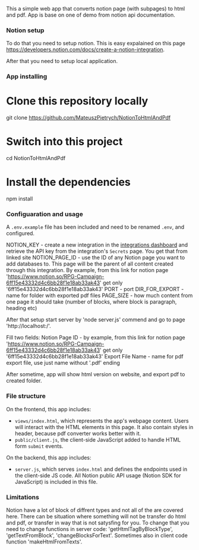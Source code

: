 This a simple web app that converts notion page (with subpages) to html and pdf.
App is base on one of demo from notion api documentation.


### Notion setup
To do that you need to setup notion. This is easy expalained on this page https://developers.notion.com/docs/create-a-notion-integration.

After that you need to setup local application. 

### App installing
# Clone this repository locally
git clone https://github.com/MateuszPietrych/NotionToHtmlAndPdf

# Switch into this project
cd NotionToHtmlAndPdf

# Install the dependencies
npm install

### Configuaration and usage

A `.env.example` file has been included and need to be renamed `.env`, and configured.

NOTION_KEY - create a new integration in the [integrations dashboard](https://www.notion.com/my-integrations) and retrieve the API key from the integration's `Secrets` page. You get that from linked site
NOTION_PAGE_ID - use the ID of any Notion page you want to add databases to. This page will be the parent of all content created through this integration. By example, from this link for notion page 'https://www.notion.so/RPG-Campaign-6ff15e43332d4c6bb28f1e18ab33ak43' get only '6ff15e43332d4c6bb28f1e18ab33ak43'
PORT - port
DIR_FOR_EXPORT - name for folder with exported pdf files
PAGE_SIZE - how much content from one page it should take (number of blocks, where block is paragraph, heading etc)


After that setup start server by 'node server.js' commend and go to page 'http://localhost:<PORT>/'.

Fill two fields:
Notion Page ID - by example, from this link for notion page 'https://www.notion.so/RPG-Campaign-6ff15e43332d4c6bb28f1e18ab33ak43' get only '6ff15e43332d4c6bb28f1e18ab33ak43'
Export File Name - name for pdf export file, use just name without '.pdf' ending

After sometime, app will show html version on website, and export pdf to created folder.


### File structure

On the frontend, this app includes:

- `views/index.html`, which represents the app's webpage content. Users will interact with the HTML elements in this page. It also contain styles in header, because pdf converter works better with it.
- `public/client.js`, the client-side JavaScript added to handle HTML form `submit` events.


On the backend, this app includes:

- `server.js`, which serves `index.html` and defines the endpoints used in the client-side JS code. All Notion public API usage (Notion SDK for JavaScript) is included in this file.


### Limitations

Notion have a lot of block of diffrent types and not all of the are covered here. There can be situation where something will not be transfer do html and pdf, or transfer in way that is not satysfing for you. To change that you need to change functions in server code: 'getHtmlTagByBlockType', 'getTextFromBlock', 'changeBlocksForText'. Sometimes also in client code function 'makeHtmlFromTexts'. 